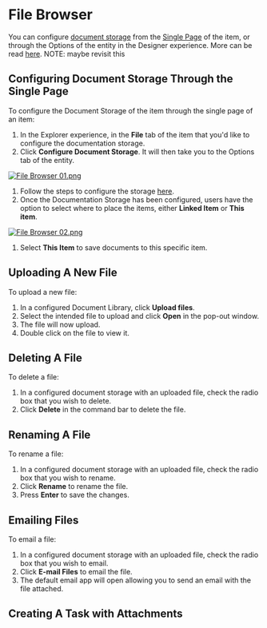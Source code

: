 # File Browser

You can configure [document storage](https://docs.rapidplatform.com/Home/User-Documentation/Getting-Started-with-Rapid-Platform) from the [Single Page](https://docs.rapidplatform.com/Home/User-Documentation/Explorer/Pages/Single-Page) of the item, or through the Options of the entity in the Designer experience. More can be read [here](https://support.office.com/en-us/article/what-is-a-document-library-3b5976dd-65cf-4c9e-bf5a-713c10ca2872). NOTE: maybe revisit this

## Configuring Document Storage Through the Single Page

To configure the Document Storage of the item through the single page of an item:

1. In the Explorer experience, in the **File** tab of the item that you'd like to configure the documentation storage.
2. Click **Configure Document Storage**. It will then take you to the Options tab of the entity.

[![File Browser 01.png](https://docs.rapidplatform.com/uploads/images/gallery/2021-09/scaled-1680-/A9HVOZzdlQxVK5aV-file-browser-01.png)](https://docs.rapidplatform.com/uploads/images/gallery/2021-09/A9HVOZzdlQxVK5aV-file-browser-01.png)

1. Follow the steps to configure the storage [here](https://docs.rapidplatform.com/Home/User-Documentation/Getting-Started-with-Rapid-Platform).
2. Once the Documentation Storage has been configured, users have the option to select where to place the items, either **Linked Item** or **This item**.

[![File Browser 02.png](https://docs.rapidplatform.com/uploads/images/gallery/2021-09/scaled-1680-/snLK9J6NkhoragaC-file-browser-02.png)](https://docs.rapidplatform.com/uploads/images/gallery/2021-09/snLK9J6NkhoragaC-file-browser-02.png)

1. Select **This Item** to save documents to this specific item.

## Uploading A New File

To upload a new file:

1. In a configured Document Library, click **Upload files**.
2. Select the intended file to upload and click **Open** in the pop-out window.
3. The file will now upload.
4. Double click on the file to view it.

## Deleting A File

To delete a file:

1. In a configured document storage with an uploaded file, check the radio box that you wish to delete.
2. Click **Delete** in the command bar to delete the file.

## Renaming A File

To rename a file:

1. In a configured document storage with an uploaded file, check the radio box that you wish to rename.
2. Click **Rename** to rename the file.
3. Press **Enter** to save the changes.

## Emailing Files

To email a file:

1. In a configured document storage with an uploaded file, check the radio box that you wish to email.
2. Click **E-mail Files** to email the file.
3. The default email app will open allowing you to send an email with the file attached.

## Creating A Task with Attachments